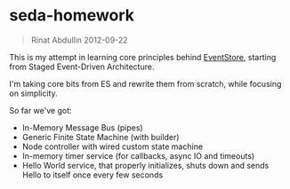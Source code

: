 seda-homework
=============

> Rinat Abdullin 2012-09-22

This is my attempt in learning core principles behind [EventStore](https://github.com/EventStore/EventStore), starting from Staged Event-Driven Architecture. 

I'm taking core bits from ES and rewrite them from scratch, while focusing on simplicity.

So far we've got:

* In-Memory Message Bus (pipes)
* Generic Finite State Machine (with builder)
* Node controller with wired custom state machine
* In-memory timer service (for callbacks, async IO and timeouts)
* Hello World service, that properly initializes, shuts down and sends Hello to itself once every few seconds